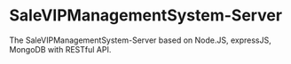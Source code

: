 # SaleVIPManagementSystem-Server
The SaleVIPManagementSystem-Server based on Node.JS, expressJS, MongoDB with RESTful API.
